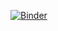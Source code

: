 
[![Binder](https://mybinder.org/badge_logo.svg)](https://mybinder.org/v2/gh/dm4bem-2023/4-simulate-response-to-weather-bell_tannous_abdelkarim_bicudobregion/HEAD)
